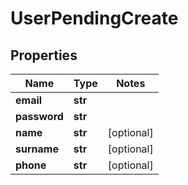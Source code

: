 # UserPendingCreate

## Properties
Name | Type | Notes
------------ | ------------- | -------------
**email** | **str** | 
**password** | **str** | 
**name** | **str** | [optional] 
**surname** | **str** | [optional] 
**phone** | **str** | [optional] 


